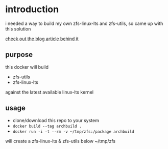 # introduction

i needed a way to build my own zfs-linux-lts and zfs-utils, so came up with this solution

[check out the blog article behind it](https://jbrio.net/posts/5-ways-archlinux-zfs/)

## purpose

this docker will build

- zfs-utils
- zfs-linux-lts

against the latest available linux-lts kernel

## usage

- clone/download this repo to your system
- `docker build --tag archbuild .`
- `docker run -i -t --rm -v ~/tmp/zfs:/package archbuild`

will create a zfs-linux-lts & zfs-utils below ~/tmp/zfs
